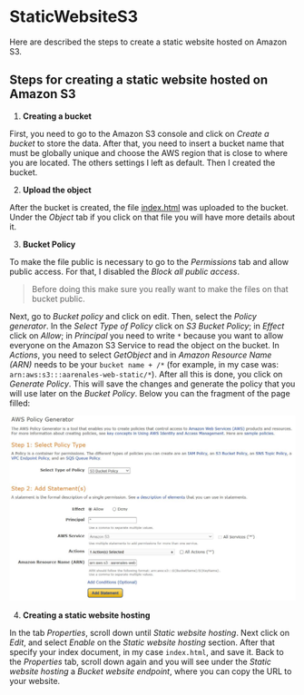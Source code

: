 # StaticWebsiteS3
Here are described the steps to create a static website hosted on Amazon S3.

## Steps for creating a static website hosted on Amazon S3

1. **Creating a bucket**

First, you need to go to the Amazon S3 console and click on *Create a bucket* to store the data. After that, you need to insert a bucket name that must be globally unique and choose the AWS region that is close to where you are located. The others settings I left as default. Then I created the bucket. 

2. **Upload the object**

After the bucket is created, the file [index.html](index.html) was uploaded to the bucket. Under the *Object* tab if you click on that file you will have more details about it.

3. **Bucket Policy**

To make the file public is necessary to go to the *Permissions* tab and allow public access.  For that, I disabled the *Block all public access*. 

> Before doing this make sure you really want to make the files on that bucket public.  

Next, go to *Bucket policy* and click on edit. Then, select the *Policy generator*. In the *Select Type of Policy* click on *S3 Bucket Policy*; in *Effect* click on *Allow*; in *Principal* you need to write `*` because you want to allow everyone on the Amazon S3 Service to read the object on the bucket. In *Actions*, you need to select *GetObject* and in *Amazon Resource Name (ARN)* needs to be your `bucket name + /*` (for example, in my case was: `arn:aws:s3:::aarenales-web-static/*`). After all this is done, you click on *Generate Policy*. This will save the changes and generate the policy that you will use later on the *Bucket Policy*. Below you can the fragment of the page filled:

![alt text](https://github.com/AmandaArenales/StaticWebsiteS3/blob/main/Policy_generetor.JPG)

4. **Creating a static website hosting**

In the tab *Properties*, scroll down until *Static website hosting*.  Next click on *Edit*, and select *Enable* on the *Static website hosting* section. After that specify your index document, in my case `index.html`, and save it. Back to the *Properties* tab, scroll down again and you will see under the *Static website hosting* a *Bucket website endpoint*, where you can copy the URL to your website.



